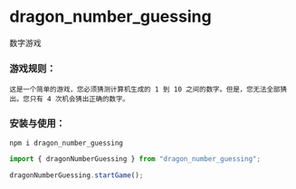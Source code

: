 # dragon_number_guessing
 数字游戏

### 游戏规则：
    这是一个简单的游戏，您必须猜测计算机生成的 1 到 10 之间的数字。但是，您无法全部猜出。您只有 4 次机会猜出正确的数字。
### 安装与使用：

``` js
npm i dragon_number_guessing

import { dragonNumberGuessing } from "dragon_number_guessing";

dragonNumberGuessing.startGame();
